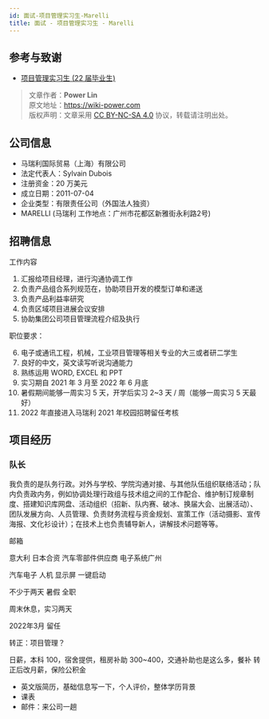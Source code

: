 ```yaml
---
id: 面试-项目管理实习生-Marelli
title: 面试 - 项目管理实习生 - Marelli
---
```


## 参考与致谢

- [项目管理实习生 (22 届毕业生)](https://www.zhipin.com/job_detail/9a80d208293f6c501nZ93Nq_FltX.html?ka=search_list_jname_3_blank&lid=45ZH7P67Abi.search.3&securityId=UtPbL1EKY77xLPxYs-CcsEU5UVSSAgB1iXa5Io2nhZ6Ooptyj1thpW5Gwj74Q7D6qLGdy-pHB3q7BFifVCnEFTsuQmVfOQ%7E%7E)


> 文章作者：**Power Lin**  
> 原文地址：<https://wiki-power.com>  
> 版权声明：文章采用 [CC BY-NC-SA 4.0](https://creativecommons.org/licenses/by/4.0/deed.zh) 协议，转载请注明出处。

## 公司信息

- 马瑞利国际贸易（上海）有限公司
- 法定代表人：Sylvain Dubois
- 注册资金：20 万美元
- 成立日期：2011-07-04
- 企业类型：有限责任公司（外国法人独资）
- MARELLI  (马瑞利 工作地点：广州市花都区新雅街永利路2号)

## 招聘信息

工作内容

1. 汇报给项目经理，进行沟通协调工作
2. 负责产品组合系列规范在，协助项目开发的模型订单和递送
3. 负责产品利益率研究
4. 负责区域项目进展会议安排
5. 协助集团公司项目管理流程介绍及执行

职位要求：

6. 电子或通讯工程，机械，工业项目管理等相关专业的大三或者研二学生
7. 良好的中文，英文读写听说沟通能力
8. 熟练运用 WORD, EXCEL 和 PPT
9. 实习期自 2021 年 3 月至 2022 年 6 月底
10. 暑假期间能够一周实习 5 天，开学后实习 2~3 天 / 周（能够一周实习 5 天最好）
11. 2022 年直接进入马瑞利 2021 年校园招聘留任考核

## 项目经历

### 队长

我负责的是队务行政。对外与学校、学院沟通对接、与其他队伍组织联络活动；队内负责政内务，例如协调处理行政组与技术组之间的工作配合、维护制订规章制度、搭建知识库网盘、活动组织（招新、队内赛、破冰、换届大会、出展活动）、团队发展方向、人员管理、负责财务流程与资金规划、宣策工作（活动摄影、宣传海报、文化衫设计）；在技术上也负责辅导新人，讲解技术问题等等。


邮箱

意大利 日本合资 汽车零部件供应商 电子系统广州 

汽车电子 人机 显示屏 一键启动

不少于两天 暑假 全职

周末休息，实习两天

2022年3月 留任

转正：项目管理？

日薪，本科 100，宿舍提供，租房补助 300~400，交通补助也是这么多，餐补
转正后改月薪，保险公积金

- 英文版简历，基础信息写一下，个人评价，整体学历背景
- 课表
- 邮件：来公司一趟

